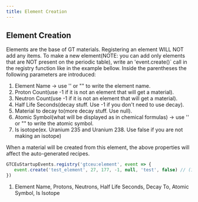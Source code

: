 ```yaml
---
title: Element Creation
---
```



## Element Creation

Elements are the base of GT materials. Registering an element WILL NOT add any items.
To make a new element(NOTE: you can add only elements that are NOT present on the periodic table),
write an 'event.create()` call in the registry function like in the example bellow.
Inside the parentheses the following parameters are introduced:

1.  Element Name -> use '' or "" to write the element name.
2.  Proton Count(use -1 if it is not an element that will get a material).
3.  Neutron Count(use -1 if it is not an element that will get a material).
4.  Half Life Seconds(decay stuff. Use -1 if you don't need to use decay).
5.  Material to decay to(more decay stuff. Use null).
6.  Atomic Symbol(what will be displayed as in chemical formulas) -> use '' or "" to write the atomic symbol.
7.  Is isotope(ex. Uranium 235 and Uranium 238. Use false if you are not making an isotope)

When a material will be created from this element, the above properties will affect the auto-generated recipes.

```js
GTCEuStartupEvents.registry('gtceu:element', event => {
   event.create('test_element', 27, 177, -1, null, 'test', false) // (1)
})
```

1. Element Name, Protons, Neutrons, Half Life Seconds, Decay To, Atomic Symbol, Is Isotope
